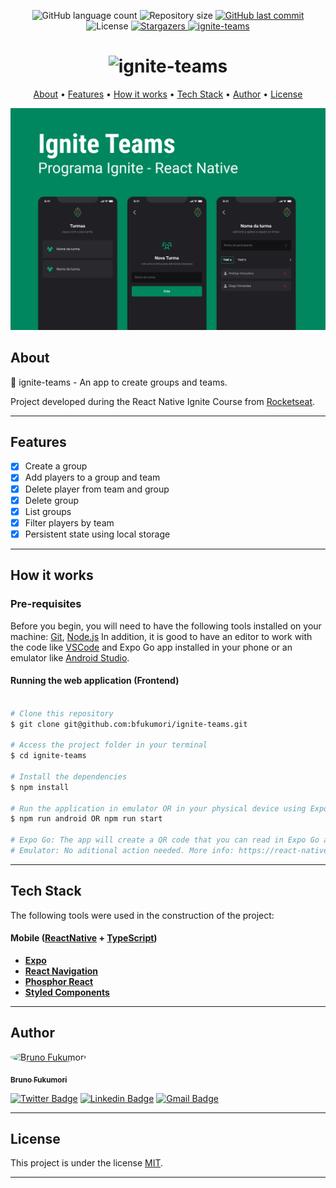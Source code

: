 
<p align="center">
  <img alt="GitHub language count" src="https://img.shields.io/github/languages/count/bfukumori/ignite-teams?color=%2304D361">

  <img alt="Repository size" src="https://img.shields.io/github/repo-size/bfukumori/ignite-teams">
 
  <a href="https://github.com/bfukumori/ignite-teams/commits/master">
    <img alt="GitHub last commit" src="https://img.shields.io/github/last-commit/bfukumori/ignite-teams">
  </a>
    
   <img alt="License" src="https://img.shields.io/badge/license-MIT-brightgreen">
   <a href="https://github.com/bfukumori/ignite-teams/stargazers">
    <img alt="Stargazers" src="https://img.shields.io/github/stars/bfukumori/ignite-teams?style=social">
  </a>

  <a href="">
    <img alt="ignite-teams" src="https://img.shields.io/badge/ignite-teams-%237159c1?style=flat&logo=ghost">
  </a>
</p>

<h1 align="center">
    <img alt="ignite-teams" title="#ignite-teams" src="./.github/logo.svg" />
</h1>

<p align="center">
  <a href="#about">About</a> •
  <a href="#features">Features</a> •
  <a href="#how-it-works">How it works</a> • 
  <a href="#tech-stack">Tech Stack</a> • 
  <a href="#author">Author</a> • 
  <a href="#user-content-license">License</a>
</p>

<div align="center"> 
	<img alt="ignite-teams" title="#ignite-teams" src="./.github/banner.png" />
</div>

## About

🤼 ignite-teams - An app to create groups and teams.

Project developed during the React Native Ignite Course from [Rocketseat](https://www.rocketseat.com.br/ignite).

---

## Features

- [x] Create a group
- [x] Add players to a group and team
- [x] Delete player from team and group
- [x] Delete group
- [x] List groups
- [x] Filter players by team
- [x] Persistent state using local storage
---

## How it works

### Pre-requisites

Before you begin, you will need to have the following tools installed on your machine:
[Git](https://git-scm.com), [Node.js](https://nodejs.org/en/)
In addition, it is good to have an editor to work with the code like [VSCode](https://code.visualstudio.com/) and Expo Go app installed in your phone or an emulator like [Android Studio](https://react-native.rocketseat.dev/).


#### Running the web application (Frontend)

```bash

# Clone this repository
$ git clone git@github.com:bfukumori/ignite-teams.git

# Access the project folder in your terminal
$ cd ignite-teams

# Install the dependencies
$ npm install

# Run the application in emulator OR in your physical device using Expo Go
$ npm run android OR npm run start

# Expo Go: The app will create a QR code that you can read in Expo Go app to run in your mobile device.
# Emulator: No aditional action needed. More info: https://react-native.rocketseat.dev/

```

---

## Tech Stack

The following tools were used in the construction of the project:

#### **Mobile**  ([ReactNative](https://reactnative.dev/)  +  [TypeScript](https://www.typescriptlang.org/))

- **[Expo](https://docs.expo.dev/)**
- **[React Navigation](https://reactnavigation.org/)**
- **[Phosphor React](https://github.com/duongdev/phosphor-react-native)**
- **[Styled Components](https://styled-components.com/)**

---
## Author

<a href="https://www.facebook.com/bruno.fukumori.9/">
 <img style="border-radius: 50%;" src="https://avatars.githubusercontent.com/u/82473580?v=4" width="100px;" alt="Bruno Fukumori"/>
 <br />
  
 <sub><b>Bruno Fukumori</b></sub></a> <a href="https://www.facebook.com/bruno.fukumori.9/" title="facebook"></a>
 <br />

[![Twitter Badge](https://img.shields.io/badge/-Twitter-1ca0f1?style=flat-square&labelColor=1ca0f1&logo=twitter&logoColor=white&link=https://twitter.com/hi_fukujp)](https://twitter.com/hi_fukujp) [![Linkedin Badge](https://img.shields.io/badge/-Linkedin-blue?style=flat-square&logo=Linkedin&logoColor=white&link=https://www.linkedin.com/in/bfukumori/)](https://www.linkedin.com/in/bfukumori/) 
[![Gmail Badge](https://img.shields.io/badge/-Gmail-c14438?style=flat-square&logo=Gmail&logoColor=white&link=mailto:brunofukumori@gmail.com)](mailto:brunofukumori@gmail.com)

---

## License

This project is under the license [MIT](./LICENSE).

---
